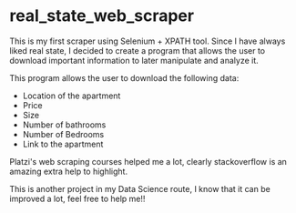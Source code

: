 # real_state_web_scraper
This is my first scraper using Selenium + XPATH tool. Since I have always liked real state, I decided to create a program that allows the user to download important information to later manipulate and analyze it.

This program allows the user to download the following data:

  * Location of the apartment
  * Price 
  * Size
  * Number of bathrooms
  * Number of Bedrooms
  * Link to the apartment 

Platzi's web scraping courses helped me a lot, clearly stackoverflow is an amazing extra help to highlight. 

This is another project in my Data Science route, I know that it can be improved a lot, feel free to help me!!
